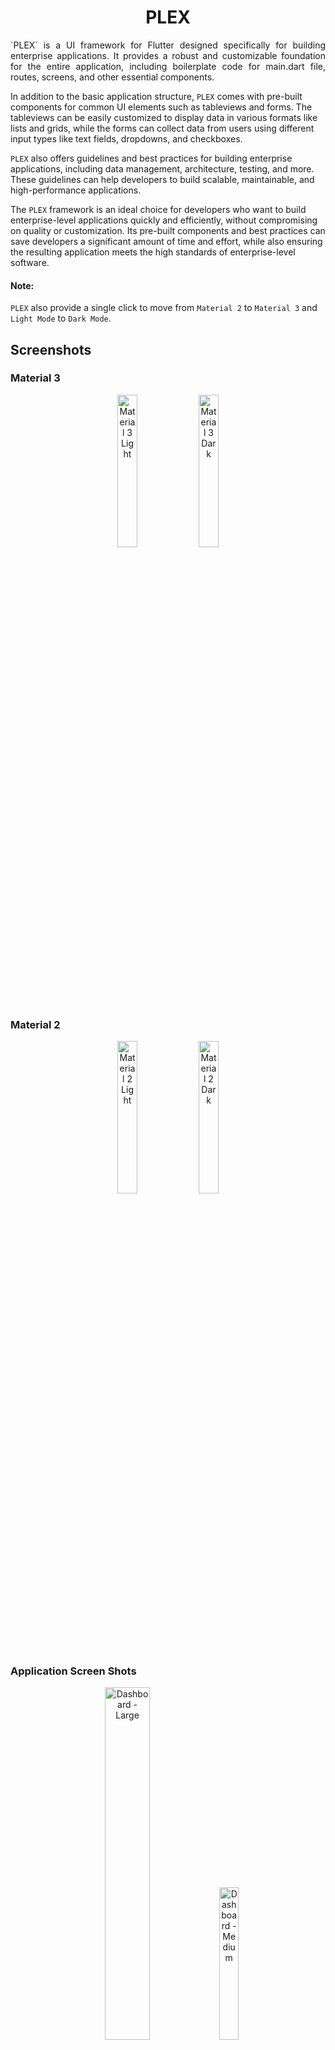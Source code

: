 # <div style="text-align: center;">PLEX</div>

<p style="text-align: justify;">
`PLEX` is a UI framework for Flutter designed specifically for building enterprise applications. It provides a robust and customizable foundation for the entire application, including boilerplate code for main.dart file, routes, screens, and other essential components.

In addition to the basic application structure, `PLEX` comes with pre-built components for common UI elements such as tableviews and forms. The tableviews can be easily customized to display data in various formats like lists and grids, while the forms can collect data from users using different
input
types like text fields, dropdowns, and checkboxes.

`PLEX` also offers guidelines and best practices for building enterprise applications, including data management, architecture, testing, and more. These guidelines can help developers to build scalable, maintainable, and high-performance applications.

The `PLEX` framework is an ideal choice for developers who want to build enterprise-level applications quickly and efficiently, without compromising on quality or customization. Its pre-built components and best practices can save developers a significant amount of time and effort, while also
ensuring
the resulting application meets the high standards of enterprise-level software.
</p>

#### Note:

`PLEX` also provide a single click to move from `Material 2` to `Material 3` and `Light Mode` to `Dark Mode`.

## Screenshots

### Material 3

<div style="text-align: center;">
<img alt="Material 3 Light" src="https://raw.githubusercontent.com/rehmnabdul/plex/main/screenshots/img_2.png"  width="25%" title="Material 3 Light"/>
<img alt="Material 3 Dark" src="https://raw.githubusercontent.com/rehmnabdul/plex/main/screenshots/img_4.png" width="25%" title="Material 3 Dark">
</div>

### Material 2

<div style="text-align: center;">
<img alt="Material 2 Light" src="https://raw.githubusercontent.com/rehmnabdul/plex/main/screenshots/img_1.png" width="25%" title="Material 2 Light"/>
<img alt="Material 2 Dark" src="https://raw.githubusercontent.com/rehmnabdul/plex/main/screenshots/img_3.png" width="25%" title="Material 2 Dark">
</div>

### Application Screen Shots

<div style="text-align: center;">
<img alt="Dashboard - Large" src="https://raw.githubusercontent.com/rehmnabdul/plex/main/screenshots/app/1.png" width="38%" title="Dashboard - Large"/>
<img alt="Dashboard - Medium" src="https://raw.githubusercontent.com/rehmnabdul/plex/main/screenshots/app/2.png" width="25%" title="Dashboard - Medium">
</div>

<div style="text-align: center;">
<img alt="Dashboard - Mobile" src="https://raw.githubusercontent.com/rehmnabdul/plex/main/screenshots/app/3.png" width="25%" title="Dashboard - Mobile"/>
<img alt="Dashboard Drawer - Mobile" src="https://raw.githubusercontent.com/rehmnabdul/plex/main/screenshots/app/4.png" width="25%" title="Dashboard Drawer - Mobile">
</div>

<div style="text-align: center;">
<img alt="Paginated Table" src="https://raw.githubusercontent.com/rehmnabdul/plex/main/screenshots/app/5.png" width="25%" title="Paginated Table"/>
<img alt="Updatable Widget" src="https://raw.githubusercontent.com/rehmnabdul/plex/main/screenshots/app/6.png" width="25%" title="Updatable Widget">
</div>

<div style="text-align: center;">
<img alt="Plex Form" src="https://raw.githubusercontent.com/rehmnabdul/plex/main/screenshots/app/7.png" width="25%" title="Plex Form"/>
<img alt="Drop Down Fields" src="https://raw.githubusercontent.com/rehmnabdul/plex/main/screenshots/app/8.png" width="25%" title="Drop Down Fields">
</div>

<div style="text-align: center;">
<img alt="Drop Down Fields" src="https://raw.githubusercontent.com/rehmnabdul/plex/main/screenshots/app/9.png" width="45%" title="Drop Down Fields"/>
<img alt="Navigation Menu - Theme Options" src="https://raw.githubusercontent.com/rehmnabdul/plex/main/screenshots/app/10.png" width="45%" title="Navigation Menu - Theme Options">
</div>

<div style="text-align: center;">
<img alt="Auto Dark Mode" src="https://raw.githubusercontent.com/rehmnabdul/plex/main/screenshots/app/11.png" width="70%" title="Auto Dark Mode"/>
<img alt="Auto Dark Mode" src="https://raw.githubusercontent.com/rehmnabdul/plex/main/screenshots/app/12.png" width="18%" title="Auto Dark Mode">
</div>

## Features

1. Create boilerplate code for an **Application**
2. Built in login screen
3. Built in User session manager
4. Free useful widgets
5. Free useful utilities
6. Built in screens and pages
7. Builtin form builder from model class
8. Code Generation For Models i.e. `copy()` and `asString()` method generation.
9. Dependency Injection based on TAGs.

## Getting started

Install the `plex` in your application.

## Usage

## Widgets

1. `PlexWidget` 
   - Updatable widget and controlled by a controller. Replaces the use of BLoC or provider pattern
2. `PlexDataTable`
   - View Data in a tabular form. Sort By Any Column, Search By Any Column, Export as Excel builtin functions
3. `PlexInputWidget`
   - Simple Widget to create a `TextInputField`, `DropdownField`, `DatePickerField` and `MultiSelectionFiel`
   - There are lots of features available for each field
4. `PlexFormWidget`
   - Extend any model class with `PlexForm` and `override` method `getFields()` and configure UI fields. All the form layout will be created automatically.
5. `PlexLoader`
   - Show loading anywhere in application by displaying widget `PlexLoader`
6. `PlexShimmer`
   - Show shimmer widget when data is loading by displaying widget `PlexShimmer`

#### PlexInputWidget

###### Usage

```dart
/// Input Types
/// PlexInputWidgetType.typeInput
/// PlexInputWidgetType.typeDropdown
/// PlexInputWidgetType.typeDate
/// PlexInputWidgetType.typeButton

PlexInputWidget(
    title: "Username / Email",
    
    type: PlexInputWidgetType.typeInput,
    inputHint: "Enter Your Email or Username",
    inputController: usernameController,
    inputOnChange: (value) {},
    inputOnSubmit: (value) {},
    inputAction: TextInputAction.go,
    inputKeyboardType: TextInputType.name,
    isPassword: false,
    
    dropdownItemOnSelect: (item) {},
    dropdownItemAsString: (item) => item.toString(),
    dropdownItems: const ["Data"],
    dropdownAsyncItems: Future(() => ["Data"]),
    dropdownSelectionController: PlexWidgetController(),
    dropDownLeadingIcon: (item) => const Icon(Icons.add),
    dropdownItemWidget: (item) => const Text("Data"),
    dropdownOnSearch: (query, item) { return true; },
    dropdownCustomOnTap: () {},
    
    buttonClick: ,
    buttonIcon: ,
    buttonColor: ,
    
    useMargin: ,
    margin: ,
    fieldColor: ,
    editable: ,
    helperText: ,
)
```

#### Persistent Storage

```dart
//Only initialize if you are not using PlexApp 
//and using PlexDb separately
PlexDb.initialize();

PlexDb.instance.setString("Key", "Value");
PlexDb.instance.getString("Key");

PlexDb.instance.setBool("Key", true);
PlexDb.instance.getBool("Key");
```

### Messaging

```dart
BuildContext context;
context.showSnackBar("Your Message...");
```

### Utils

#### Dimension Utilities
```dart
Dim.mini          //Dimension of 2
Dim.smallest      //Dimension of 4
Dim.small         //Dimension of 8
Dim.medium        //Dimension of 16
Dim.large         //Dimension of 32
```

#### Spacing Utilities
```dart
spaceMini()       //Widget with height width 2
spaceSmallest()   //Widget with height width 4
spaceSmall()      //Widget with height width 8
spaceMedium()     //Widget with height width 16
space(Any Double) //Widget with custom height anf width
```

#### Console Utilities
```dart
console("Your Message In Console", '(optional) enable print in release build')
```

#### Widget Utilities
```dart
createWidget((){
  //Any Calculation or Custom Logic Here...
  return Container();
})
```

#### Async Utilities
```dart
//This will delay your code for 500 millis then do the work
//Usefully when you want to execute a task after navigation or when UI is still building
delay(() {
  //Your Logic Here
  return 'Any Object';
})

runAsync(() {
  //Your Logic Here will be Asynchronously run
  return "Any Object"
})
```

#### List Utilities
```dart
//List.sort() doesn't return anything so we need a extra line to sort the list og type T
//You can use this method to sort and use in one single line
List<T> result = List<T>.sortAndReturn();

//Will return a Map<Key, List<T>> by grouping the list on some condition
Map<String, List<User>> usersByCities = List<User>.groupBy((user) {
  return user.city;
});
```

#### String Utils
```dart
/// "2012-02-27"
/// "2012-02-27 13:27:00"
/// "2012-02-27 13:27:00.123456789z"
/// "2012-02-27 13:27:00,123456789z"
/// "20120227 13:27:00"
/// "20120227T132700"
/// "20120227"
/// "+20120227"
/// "2012-02-27T14Z"
/// "2012-02-27T14+00:00"
/// "-123450101 00:00:00 Z": in the year -12345.
/// "2002-02-27T14:00:00-0500"
/// "2002-02-27T19:00:00Z"

DateTime time = "2012-02-27 13:27:00".toDate();
```

#### DateTime Utilities
```dart
var dateInString = DateTime.now().toDDMMMHHmmss();
var dateInString = DateTime.now().toMMMDDYYYY();

//Convert DateTime to String in custom format
var dateInString = DateTime.now().toFormattedString("hh:mm:ss a");

// Will return the time difference in hours or minutes or in seconds 
var timeDifference = "20120227 13:27:00".toDate().getDifferenceString();
```

-------------------------------------------------------------------------------------------

### Code Generation

Update your code like below:

##### 1. Dependency
   Add Dev Dependency in the `pubspec.yaml`
```yaml
dev_dependencies:
  # Other Dev Dependencies
  build_runner: 2.4.8
  # Other Dev Dependencies
```

#### 2. Code Changes
```dart
import 'package:plex/plex_annotations/plex_annotations.dart';

/// 1. Add part file path in the file, name of the file 
///    must be same as your model class file
part 'order.plex.dart';


/// 2. Annotate the model class with [plexAnnotationModel]
@plexAnnotationModel
class Order {
  late String name;
  late String id;
  late List<String> names;
  late double amount;

  /// 3. Create an empty constructor with no argument in the model
  Order();
}
```

#### 3. Terminal Command
Run the following command in terminal of main directory of project

```commandline
flutter pub run build_runner build --delete-conflicting-outputs
```

-------------------------------------------------------------------------------------------


### Dependency Injection

You can use dependency injection as below:

##### 1. Inject Dependencies
```dart
///Test Model Class
class Model {
  int modelId;
  String modelTitle;
  
  const Model(this.modelId, this.modelTitle);
}

/// Inject Singleton Object, You can use optional tag in it also
injectSingleton(Model(1, "Singleton Model"));

/// Inject Singleton Object Lazy, You can use optional tag in it also
injectSingletonLazy((parm) => const Model(1, parm["title"]), tag: "singleton_model");

/// Inject Factory Object that will be created everytime, You can use optional tag in it also
injectFactory((parm) => Model(2, parm["title"]), tag: "factory_model");
```

##### 2. Get Dependencies
```dart
///Get the SINGLETON model like this
var singletonModel = fromPlex<Model>();

///Get the LAZY SINGLETON model like this
///With optional {parm} to be used by builder
var singletonModelLazy = fromPlex<Model>(tag: "singleton_model", parm: { "title": "Test Model"});

///Get the Factory model like this
///With optional {parm} to be used by builder 
var factoryModel = fromPlex<Model>(parm: { "title": "Test Model"});
```

-------------------------------------------------------------------------------------------

### Complete Example of Using PlexApp

- You can also see example project to see the whole project usage in action.

```dart
import 'package:flutter/material.dart';
import 'package:plex/plex_networking/plex_networking.dart';
import 'package:plex/plex_package.dart';
import 'package:plex/plex_route.dart';
import 'package:plex/plex_screens/plex_dashboard_screen.dart';
import 'package:plex/plex_screens/plex_login_screen.dart';
import 'package:plex/plex_user.dart';
import 'package:plex/plex_widgets/plex_data_table.dart';
import 'package:plex_app/screens/home_screen.dart';
import 'package:plex_app/screens/second_screen.dart';

class Routes {
  static const dashboardScreen = "/dashboard";
  static const secondScreen = "/second";
}

class AppUser extends PlexUser {
  late String email;
  late String userName;
  List<String>? rules;

  AppUser.init({required this.email, required this.userName, this.rules});
 
  @override
  String? getPictureUrl() {
    return "https://images.pexels.com/photos/631317/pexels-photo-631317.jpeg";
  }

  @override
  String getLoggedInEmail() => email;

  @override
  List<String>? getLoggedInRules() => rules;

  @override
  String getLoggedInUsername() => userName;

  @override
  String getLoggedInFullName() => userName;

  @override
  Map<String, dynamic> toJson() {
    final map = <String, dynamic>{};
    map['userName'] = userName;
    map['email'] = email;
    map['rules'] = rules;
    return map;
  }

  AppUser.fromJson(Map<String, dynamic> map) {
    userName = map["userName"];
    email = map["email"];
    rules = map["rules"];
  }
}

void main() async {
  getTableData() => [
    [
      PlexDataCell.text("1"),
      PlexDataCell.text("First"),
      PlexDataCell.text("Person"),
      PlexDataCell.text("EMP953312RT"),
      PlexDataCell.text("Software Engineer"),
      PlexDataCell.text("Grade"),
      PlexDataCell.custom(
        "First Company Pvt. Ltd",
        const DataCell(
          Text("First Company Pvt. Ltd", style: TextStyle(color: Colors.brown)),
        ),
      ),
    ],
    [
      PlexDataCell.text("2"),
      PlexDataCell.text("Second"),
      PlexDataCell.text("Person"),
      PlexDataCell.text("EMP95313RT"),
      PlexDataCell.text("Software Engineer"),
      PlexDataCell.text("Scale"),
      PlexDataCell.custom(
        "Second Company Pvt. Ltd",
        const DataCell(
          Text("Second Company Pvt. Ltd", style: TextStyle(color: Colors.green)),
        ),
      )
    ],
  ];

  ///Setting Theme First Method : Customized Theme
  PlexTheme.appTheme = ThemeData(
     useMaterial3: true,
     colorSchemeSeed: const Color(0xFF26A9E1),
  );
  
  runApp(PlexApp(
     ///Setting Theme Second Method : Theme By Color
     // themeFromColor: const Color(0xFF26A9E1),
     ///Setting Theme Third Method : Theme By Image
     // themeFromImage: const AssetImage("assets/img.png"),
    appInfo: PlexAppInfo(
      title: "Auto Backup",
      appLogo: const Icon(Icons.account_balance),
      appLogoDark: const Icon(Icons.account_balance, color: Colors.white),
      initialRoute: Routes.dashboardScreen,
      versionCode: 1,
      versionName: "v1.0.0",
    ),
    useAuthorization: true,
    onInitializationComplete: () {
      PlexNetworking.instance.allowBadCertificateForHTTPS();
    },
    loginConfig: PlexLoginConfig(
      debugUsername: 'test',
      debugPassword: 'password',
      additionalWidgetsTop: (context) => const Text("Login Screen"),
      additionalWidgetsBottom: (context) => const Text("Login Screen End"),
      onLogin: (context, email, password) async {
        return AppUser.init(userName: "Abdur Rahman", email: "ar@mail.com");
      },
      userFromJson: (userData) {
        return AppUser.fromJson(userData);
      },
    ),
    dashboardConfig: PlexDashboardConfig(
      disableExpandNavigationRail: false,
      disableNavigationRail: false,
      disableBottomNavigation: false,
      showThemeSwitch: true,
      showBrightnessSwitch: true,
      showMaterialSwitch: true,
      appbarActions: [
        MenuItemButton(
          leadingIcon: const Icon(Icons.abc_outlined),
          child: const Text("ABC"),
          onPressed: () {},
        ),
        MenuItemButton(
          leadingIcon: const Icon(Icons.account_tree_outlined),
          child: const Text("Tree"),
          onPressed: () {},
        ),
        MenuItemButton(
          leadingIcon: const Icon(Icons.account_balance_outlined),
          child: const Text("Balance"),
          onPressed: () {},
        ),
      ],
      dashboardScreens: [
        PlexRoute(
          route: Routes.dashboardScreen,
          category: "Tables",
          title: "Data Table Widget Usage",
          shortTitle: 'Data Table',
          logo: const Icon(Icons.account_balance_outlined),
          screen: (context) => PlexDataTable(
            enableSearch: true,
            enablePrint: true,
            onRefresh: () {
              getTableData();
            },
            headerTextStyle: const TextStyle(fontWeight: FontWeight.bold),
            headerBackground: Colors.redAccent,
            border: TableBorder.all(color: Colors.black12),
            columns: [
              PlexDataCell.text("Id"),
              PlexDataCell.text("First Name"),
              PlexDataCell.text("Last Name"),
              PlexDataCell.text("Emp Code"),
              PlexDataCell.text("Designation"),
              PlexDataCell.text("Grade"),
              PlexDataCell.text("Company"),
            ],
            rows: List.empty(), //getTableData(),
          ),
        ),
        PlexRoute(
          route: "/paginated-table",
          category: "Paginated Tables",
          title: "Paginated Data Table",
          shortTitle: 'Paginated Table',
          logo: const Icon(Icons.account_balance_outlined),
          screen: (context) => PlexDataTableWithPages(
            columns: [
              PlexDataCell.text("Id"),
              PlexDataCell.text("First Name"),
              PlexDataCell.text("Last Name"),
              PlexDataCell.text("Emp Code"),
              PlexDataCell.text("Designation"),
              PlexDataCell.text("Grade"),
              PlexDataCell.text("Company"),
            ],
            rows: getTableData(),
          ),
        ),
        PlexRoute(
          route: "/update-widget",
          title: "Updatable Widget Usage",
          shortTitle: 'Updatable Widget',
          logo: const Icon(Icons.browser_updated),
          screen: (context) => const UpdatableScreen(),
        ),
        PlexRoute(
          route: "/form-usage",
          title: "Form Widget Usage",
          shortTitle: 'Form Widget',
          logo: const Icon(Icons.format_align_center),
          screen: (context) => const FormUsageScreen(),
        ),
      ],
    ),
  ));
}
```
